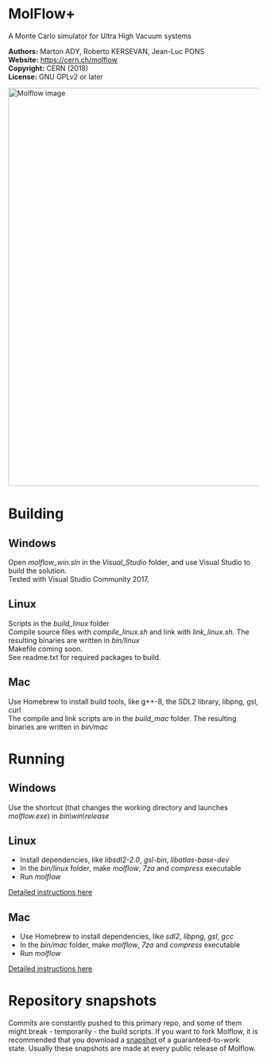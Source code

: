 # MolFlow+
A Monte Carlo simulator for Ultra High Vacuum systems

**Authors:** Marton ADY, Roberto KERSEVAN, Jean-Luc PONS  
**Website:** https://cern.ch/molflow  
**Copyright:** CERN (2018)  
**License:** GNU GPLv2 or later

<img src="https://molflow.web.cern.ch/sites/molflow.web.cern.ch/files/pictures/2018-10-09%2016_14_20-PowerPoint%20Slide%20Show%20%20-%20%20Presentation1.png" alt="Molflow image" width="800"/>

# Building
## Windows
Open *molflow_win.sln* in the *Visual_Studio* folder, and use Visual Studio to build the solution.  
Tested with Visual Studio Community 2017.
## Linux
Scripts in the *build_linux* folder  
Compile source files with *compile_linux.sh* and link with *link_linux.sh*. The resulting binaries are written in *bin/linux*  
Makefile coming soon.  
See readme.txt  for required packages to build.  
## Mac
Use Homebrew to install build tools, like g++-8, the SDL2 library, libpng, gsl, curl  
The compile and link scripts are in the *build_mac* folder.  The resulting binaries are written in *bin/mac* 

# Running
## Windows
Use the shortcut (that changes the working directory and launches *molflow.exe*) in *bin\win\release*
## Linux
* Install dependencies, like *libsdl2-2.0*, *gsl-bin*, *libatlas-base-dev*  
* In the *bin/linux* folder, make *molflow*, *7za* and *compress* executable
* Run *molflow*  

[Detailed instructions here](https://molflow.web.cern.ch/node/296)
## Mac
* Use Homebrew to install dependencies, like *sdl2*, *libpng*, *gsl*, *gcc*  
* In the *bin/mac* folder, make *molflow*, *7za* and *compress* executable
* Run *molflow*  

[Detailed instructions here](https://molflow.web.cern.ch/node/294)

# Repository snapshots
Commits are constantly pushed to this primary repo, and some of them might break - temporarily - the build scripts. If you want to fork Molflow, it is recommended that you download a [snapshot](https://molflow.web.cern.ch/content/developers) of a guaranteed-to-work state. Usually these snapshots are made at every public release of Molflow.
